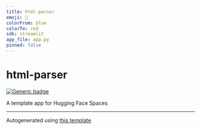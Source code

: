 ```yaml
---
title: html-parser
emoji: 🤗
colorFrom: blue
colorTo: red
sdk: streamlit
app_file: app.py
pinned: false
---
```


# html-parser

[![Generic badge](https://img.shields.io/badge/🤗-Open%20In%20Spaces-blue.svg)](https://huggingface.co/spaces/SaulLu/html-parser)

A template app for Hugging Face Spaces

---

Autogenerated using [this template](https://github.com/nateraw/spaces-template)
